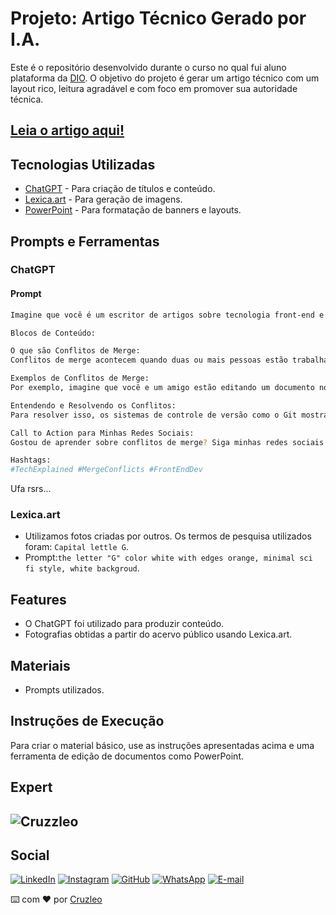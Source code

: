 # Projeto: Artigo Técnico Gerado por I.A.

Este é o repositório desenvolvido durante o curso no qual fui aluno plataforma da [DIO](https://dio.me). O objetivo do projeto é gerar um artigo técnico com um layout rico, leitura agradável e com foco em promover sua autoridade técnica.
## **[Leia  o artigo aqui!](https://web.dio.me/articles/o-que-sao-conflitos-de-merge?back=%2Farticles&open-modal=true&page=1&order=oldest)**
## Tecnologias Utilizadas

- [ChatGPT](https://chat.openai.com) - Para criação de títulos e conteúdo.
- [Lexica.art](https://lexica.art) - Para geração de imagens.
- [PowerPoint](https://www.microsoft.com) - Para formatação de banners e layouts.

## Prompts e Ferramentas

### ChatGPT

#### Prompt
```bash
Imagine que você é um escritor de artigos sobre tecnologia front-end e precisa explicar o que são conflitos de merge de uma forma simples e divertida para um público jovem. Vamos dividir nosso artigo em blocos de informações curtas, cada um com no máximo 5 linhas, para que seja fácil de entender:

Blocos de Conteúdo:

O que são Conflitos de Merge:
Conflitos de merge acontecem quando duas ou mais pessoas estão trabalhando no mesmo arquivo ao mesmo tempo e suas mudanças entram em conflito. É como se duas pessoas tentassem pintar a mesma parede de cores diferentes ao mesmo tempo.

Exemplos de Conflitos de Merge:
Por exemplo, imagine que você e um amigo estão editando um documento no Google Docs. Se ambos editarem a mesma parte ao mesmo tempo, o Google Docs precisa decidir como unir essas mudanças sem bagunçar tudo.

Entendendo e Resolvendo os Conflitos:
Para resolver isso, os sistemas de controle de versão como o Git mostram onde os conflitos ocorrem. Você pode ver as diferenças entre as versões e decidir qual mudança manter ou combinar.

Call to Action para Minhas Redes Sociais:
Gostou de aprender sobre conflitos de merge? Siga minhas redes sociais para mais dicas de tecnologia e programação!

Hashtags:
#TechExplained #MergeConflicts #FrontEndDev
```
Ufa rsrs...

### Lexica.art

- Utilizamos fotos criadas por outros. Os termos de pesquisa utilizados foram: `Capital lettle G`.
- Prompt:`the letter "G" color white with edges orange, minimal sci fi style, white backgroud`.

## Features

- O ChatGPT foi utilizado para produzir conteúdo.
- Fotografias obtidas a partir do acervo público usando Lexica.art.

## Materiais

- Prompts utilizados.

## Instruções de Execução

Para criar o material básico, use as instruções apresentadas acima e uma ferramenta de edição de documentos como PowerPoint.

## Expert
![Cruzzleo](https://lexica.art/prompt/27aba264-5691-4c48-8511-1b8118230435)
 ------
 ## Social
[![LinkedIn](https://img.shields.io/badge/LinkedIn-0077B5?style=for-the-badge&logo=linkedin&logoColor=white)](https://www.linkedin.com/in/leandro-cruz-9ab17a2b3/)
[![Instagram](https://img.shields.io/badge/-Instagram-%23E4405F?style=for-the-badge&logo=instagram&logoColor=white)](https://www.instagram.com/leanddro_cruz/)
[![GitHub](https://img.shields.io/badge/GitHub-100000?style=for-the-badge&logo=github&logoColor=white)](https://github.com/Cruzzleo)
[![WhatsApp](https://img.shields.io/badge/WhatsApp-25D366?style=for-the-badge&logo=whatsapp&logoColor=white)](https://wa.me/55+11+S974761727)
[![E-mail](https://img.shields.io/badge/-Email-000?style=for-the-badge&logo=microsoft-outlook&logoColor=007BFF)](mailto:cruzz_leandro@icloud.com)

⌨️ com ❤️ por [Cruzleo](https://github.com/Cruzzleo)
